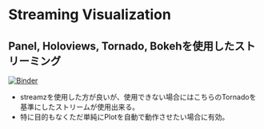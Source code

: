 # Streaming Visualization

Panel, Holoviews, Tornado, Bokehを使用したストリーミング
---
[![Binder](https://mybinder.org/badge_logo.svg)](https://mybinder.org/v2/gh/shinichi-oto/1570-S-E-qwsa/HEAD?labpath=Streaming_plot.ipynb)

- streamzを使用した方が良いが、使用できない場合にはこちらのTornadoを基準にしたストリームが使用出来る。
- 特に目的もなくただ単純にPlotを自動で動作させたい場合に有効。
